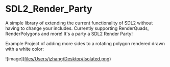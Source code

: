 # SDL2_Render_Party
A simple library of extending the current functionality of SDL2 without having to change your includes. Currently supporting RenderQuads, RenderPolygons and more! It's a party a SDL2 Render Party!

Example Project of adding more sides to a rotating polygon rendered drawn with a white color:

![image]([files/Users/jzhang/Desktop/Isolated.png](https://raw.githubusercontent.com/pawbyte/SDL2_Render_Party/main/examples/SDL2_Render_Party_White_Polygon_Test.gif
))

